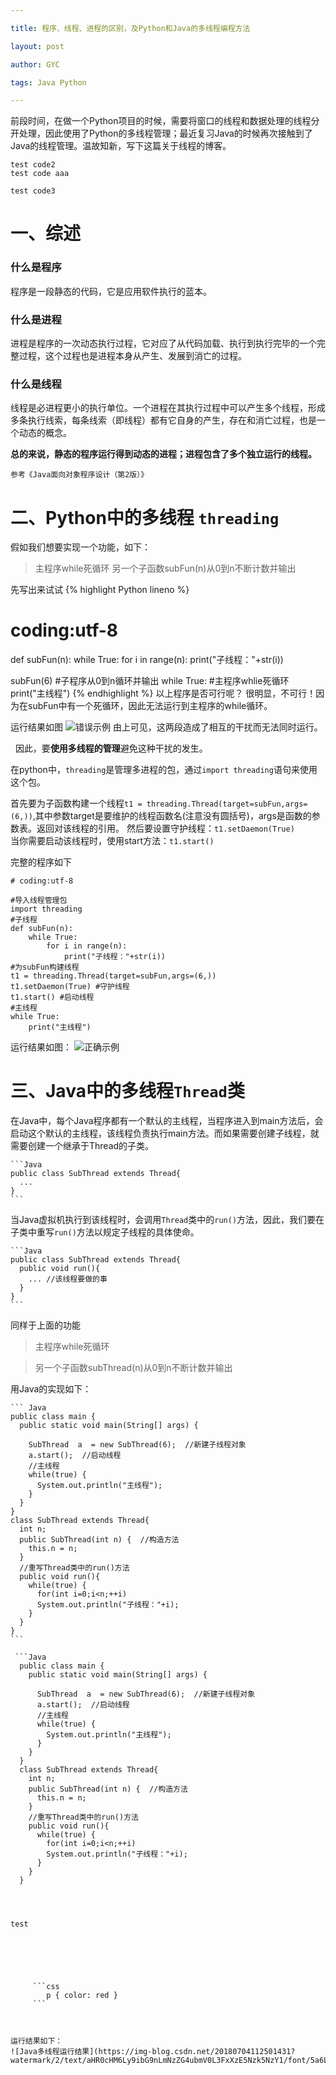 ```yaml
---

title: 程序、线程、进程的区别，及Python和Java的多线程编程方法

layout: post

author: GYC

tags: Java Python 

---
```


前段时间，在做一个Python项目的时候，需要将窗口的线程和数据处理的线程分开处理，因此使用了Python的多线程管理；最近复习Java的时候再次接触到了Java的线程管理。温故知新，写下这篇关于线程的博客。






    test code2
    test code aaa
    
```
test code3
```
    

# 一、综述

### 什么是程序
程序是一段静态的代码，它是应用软件执行的蓝本。

### 什么是进程
进程是程序的一次动态执行过程，它对应了从代码加载、执行到执行完毕的一个完整过程，这个过程也是进程本身从产生、发展到消亡的过程。

### 什么是线程
线程是必进程更小的执行单位。一个进程在其执行过程中可以产生多个线程，形成多条执行线索，每条线索（即线程）都有它自身的产生，存在和消亡过程，也是一个动态的概念。

**总的来说，静态的程序运行得到动态的进程；进程包含了多个独立运行的线程。**

`参考《Java面向对象程序设计（第2版）》`

# 二、Python中的多线程 `threading`
假如我们想要实现一个功能，如下：

> 主程序while死循环
> 另一个子函数subFun(n)从0到n不断计数并输出

先写出来试试
{% highlight Python lineno %}
# coding:utf-8
def subFun(n):
    while True:
        for i in range(n):
            print("子线程："+str(i))


subFun(6)          #子程序从0到n循环并输出
while True:        #主程序whlie死循环
    print("主线程")
{% endhighlight %}
以上程序是否可行呢？
很明显，不可行！因为在subFun中有一个死循环，因此无法运行到主程序的while循环。

运行结果如图
![错误示例](https://img-blog.csdn.net/201807022139367?watermark/2/text/aHR0cHM6Ly9ibG9nLmNzZG4ubmV0L3FxXzE5Nzk5NzY1/font/5a6L5L2T/fontsize/400/fill/I0JBQkFCMA==/dissolve/70)
由上可见，这两段造成了相互的干扰而无法同时运行。

&nbsp;
因此，要**使用多线程的管理**避免这种干扰的发生。

在python中，`threading`是管理多进程的包，通过`import threading`语句来使用这个包。

首先要为子函数构建一个线程`t1 = threading.Thread(target=subFun,args=(6,))`,其中参数target是要维护的线程函数名(注意没有圆括号)，args是函数的参数表。返回对该线程的引用。
然后要设置守护线程：`t1.setDaemon(True)`    
当你需要启动该线程时，使用start方法：`t1.start()`

完整的程序如下

```
# coding:utf-8

#导入线程管理包
import threading
#子线程
def subFun(n):
    while True:
        for i in range(n):
            print("子线程："+str(i))
#为subFun构建线程
t1 = threading.Thread(target=subFun,args=(6,))  
t1.setDaemon(True) #守护线程
t1.start() #启动线程
#主线程
while True:
    print("主线程")
```
运行结果如图：
![正确示例](https://img-blog.csdn.net/20180702215600173?watermark/2/text/aHR0cHM6Ly9ibG9nLmNzZG4ubmV0L3FxXzE5Nzk5NzY1/font/5a6L5L2T/fontsize/400/fill/I0JBQkFCMA==/dissolve/70)

# 三、Java中的多线程`Thread`类
在Java中，每个Java程序都有一个默认的主线程，当程序进入到main方法后，会启动这个默认的主线程，该线程负责执行main方法。而如果需要创建子线程，就需要创建一个继承于Thread的子类。

    ```Java
    public class SubThread extends Thread{
      ...
    }
    ```
当Java虚拟机执行到该线程时，会调用`Thread`类中的`run()`方法，因此，我们要在子类中重写`run()`方法以规定子线程的具体使命。

    ```Java
    public class SubThread extends Thread{
      public void run(){
        ... //该线程要做的事
      }
    }
    ```
同样于上面的功能

> 主程序while死循环

> 另一个子函数subThread(n)从0到n不断计数并输出

用Java的实现如下：

    ``` Java
    public class main {
      public static void main(String[] args) {	
        
        SubThread  a  = new SubThread(6);  //新建子线程对象
        a.start();  //启动线程	
        //主线程
        while(true) {
          System.out.println("主线程");
        }
      }
    }
    class SubThread extends Thread{
      int n;
      public SubThread(int n) {  //构造方法
        this.n = n;
      }
      //重写Thread类中的run()方法
      public void run(){
        while(true) {
          for(int i=0;i<n;++i)
          System.out.println("子线程："+i);	
        }
      }
    }
    ```
```
 ```Java
  public class main {
    public static void main(String[] args) {	
      
      SubThread  a  = new SubThread(6);  //新建子线程对象
      a.start();  //启动线程	
      //主线程
      while(true) {
        System.out.println("主线程");
      }
    }
  }
  class SubThread extends Thread{
    int n;
    public SubThread(int n) {  //构造方法
      this.n = n;
    }
    //重写Thread类中的run()方法
    public void run(){
      while(true) {
        for(int i=0;i<n;++i)
        System.out.println("子线程："+i);	
      }
    }
  }
 ```
```


```
<pre>
<code class="language-Java">
test
</code>
</pre>
```




	 ```css
		p { color: red }
	 ```
   


运行结果如下：
![Java多线程运行结果](https://img-blog.csdn.net/20180704112501431?watermark/2/text/aHR0cHM6Ly9ibG9nLmNzZG4ubmV0L3FxXzE5Nzk5NzY1/font/5a6L5L2T/fontsize/400/fill/I0JBQkFCMA==/dissolve/70)


